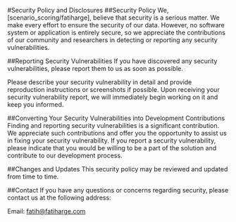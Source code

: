 #Security Policy and Disclosures
##Security Policy
We, [scenario_scoring/fatiharge], believe that security is a serious matter. We make every effort to ensure the security of our data. However, no software system or application is entirely secure, so we appreciate the contributions of our community and researchers in detecting or reporting any security vulnerabilities.

##Reporting Security Vulnerabilities
If you have discovered any security vulnerabilities, please report them to us as soon as possible.

Please describe your security vulnerability in detail and provide reproduction instructions or screenshots if possible. Upon receiving your security vulnerability report, we will immediately begin working on it and keep you informed.

##Converting Your Security Vulnerabilities into Development Contributions
Finding and reporting security vulnerabilities is a significant contribution. We appreciate such contributions and offer you the opportunity to assist us in fixing your security vulnerability. If you report a security vulnerability, please indicate that you would be willing to be a part of the solution and contribute to our development process.

##Changes and Updates
This security policy may be reviewed and updated from time to time.

##Contact
If you have any questions or concerns regarding security, please contact us at the following address:

Email: fatih@fatiharge.com



